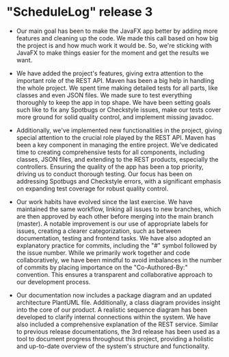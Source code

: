 # "ScheduleLog" release 3

* Our main goal has been to make the JavaFX app better by adding more features and cleaning up the code. We made this call based on how big the project is and how much work it would be. So, we're sticking with JavaFX to make things easier for the moment and get the results we want. 

* We have added the project's features, giving extra attention to the important role of the REST API. Maven has been a big help in handling the whole project. We spent time making detailed tests for all parts, like classes and even JSON files. We made sure to test everything thoroughly to keep the app in top shape. We have been setting goals such like to fix any Spotbugs or Checkstyle issues, make our tests cover more ground for solid quality control, and implement missing javadoc. 

* Additionally, we've implemented new functionalities in the project, giving special attention to the crucial role played by the REST API. Maven has been a key component in managing the entire project. We've dedicated time to creating comprehensive tests for all components, including classes, JSON files, and extending to the REST products, especially the controllers. Ensuring the quality of the app has been a top priority, driving us to conduct thorough testing. Our focus has been on addressing Spotbugs and Checkstyle errors, with a significant emphasis on expanding test coverage for robust quality control.

* Our work habits have evolved since the last exercise. We have maintained the same workflow, linking all issues to new branches, which are then approved by each other before merging into the main branch (master). A notable improvement is our use of appropriate labels for issues, creating a clearer categorization, such as between documentation, testing and frontend tasks. We have also adopted an explanatory practice for commits, including the "#" symbol followed by the issue number. While we primarily work together and code collaboratively, we have been mindful to avoid imbalances in the number of commits by placing importance on the "Co-Authored-By:" convention. This ensures a transparent and collaborative approach to our development process.

* Our documentation now includes a package diagram and an updated architecture PlantUML file. Additionally, a class diagram provides insight into the core of our product. A realistic sequence diagram has been developed to clarify internal connections within the system. We have also included a comprehensive explanation of the REST service. Similar to previous release documentations, the 3rd release has been used as a tool to document progress throughout this project, providing a holistic and up-to-date overview of the system's structure and functionality.

